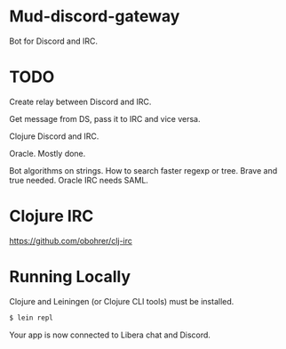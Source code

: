 # Mud-discord-gateway

Bot for Discord and IRC.

# TODO

Create relay between Discord and IRC.

Get message from DS, pass it to IRC and vice versa.

Clojure Discord and IRC.

Oracle. Mostly done.

Bot algorithms on strings.
How to search faster regexp or tree.
Brave and true needed.
Oracle IRC needs SAML.

# Clojure IRC
https://github.com/obohrer/clj-irc

# Running Locally
Clojure and Leiningen (or Clojure CLI tools) must be installed.

```sh
$ lein repl
```

Your app is now connected to Libera chat and Discord.


